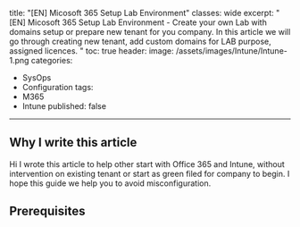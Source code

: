 title: "[EN] Micosoft 365 Setup Lab Environment"
classes: wide
excerpt: "[EN] Micosoft 365 Setup Lab Environment - Create your own Lab with domains setup or prepare new tenant for you company. In this article we will go through creating new tenant, add custom domains for LAB purpose, assigned licences. " 
toc: true
header:
  image: /assets/images/Intune/Intune-1.png
categories:
  - SysOps
  - Configuration
tags:
  - M365
  - Intune
published: false
---

## Why I write this article

Hi I wrote this article to help other start with Office 365 and Intune, without intervention on existing tenant or start as green filed for company to begin. I hope this guide we help you to avoid misconfiguration.

## Prerequisites
